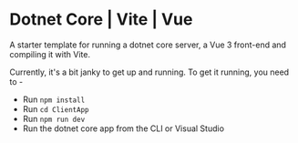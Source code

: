 # Dotnet Core | Vite | Vue

A starter template for running a dotnet core server, a Vue 3 front-end and compiling it with Vite.

Currently, it's a bit janky to get up and running. To get it running, you need to -

- Run `npm install`
- Run `cd ClientApp`
- Run `npm run dev`
- Run the dotnet core app from the CLI or Visual Studio
